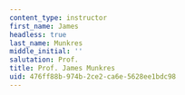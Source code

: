 ```yaml
---
content_type: instructor
first_name: James
headless: true
last_name: Munkres
middle_initial: ''
salutation: Prof.
title: Prof. James Munkres
uid: 476ff88b-974b-2ce2-ca6e-5628ee1bdc98
---
```

